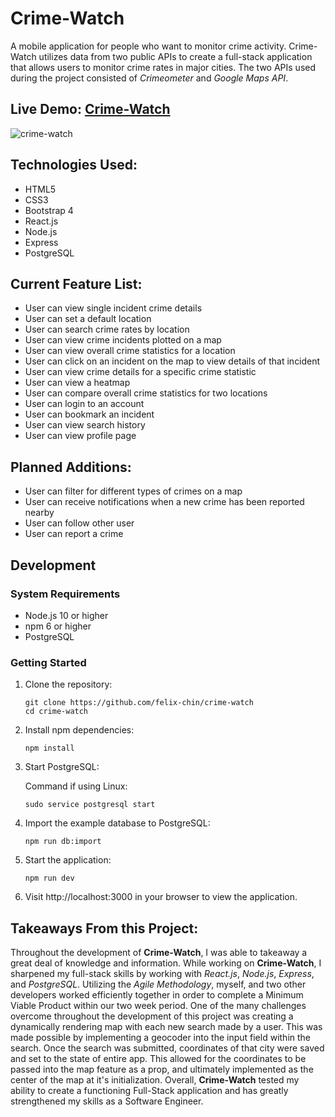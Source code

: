 # **Crime-Watch**
A mobile application for people who want to monitor crime activity. Crime-Watch utilizes data from two public APIs to create a full-stack application that allows users to monitor crime rates in major cities. The two APIs used during the project consisted of *Crimeometer* and *Google Maps API*.

## Live Demo: <a href="http://crimewatch.danielvargas.tech/" target="_blank">Crime-Watch</a>
![crime-watch](./demo.gif "Demo")

##  Technologies Used:
* HTML5
* CSS3
* Bootstrap 4
* React.js
* Node.js
* Express
* PostgreSQL

## Current Feature List:
* User can view single incident crime details
* User can set a default location
* User can search crime rates by location
* User can view crime incidents plotted on a map
* User can view overall crime statistics for a location
* User can click on an incident on the map to view details of that incident
* User can view crime details for a specific crime statistic
* User can view a heatmap
* User can compare overall crime statistics for two locations
* User can login to an account
* User can bookmark an incident
* User can view search history
* User can view profile page

## Planned Additions:
* User can filter for different types of crimes on a map
* User can receive notifications when a new crime has been reported nearby
* User can follow other user
* User can report a crime

## Development

### System Requirements

- Node.js 10 or higher
- npm 6 or higher
- PostgreSQL

### Getting Started

1. Clone the repository:
    ```shell
    git clone https://github.com/felix-chin/crime-watch
    cd crime-watch
    ```
2. Install npm dependencies:
    ```shell
    npm install
    ```
3. Start PostgreSQL:

   Command if using Linux:
    ```shell
    sudo service postgresql start
    ```
4. Import the example database to PostgreSQL:
    ```shell
    npm run db:import
    ```
5. Start the application:
    ```shell
    npm run dev
    ```
6. Visit http://localhost:3000 in your browser to view the application.

## Takeaways From this Project:
Throughout the development of **Crime-Watch**, I was able to takeaway a great deal of knowledge and information. While working on **Crime-Watch**, I sharpened my full-stack skills by working with *React.js*, *Node.js*, *Express*, and *PostgreSQL*. Utilizing the *Agile Methodology*, myself, and two other developers worked efficiently together in order to complete a Minimum Viable Product within our two week period. One of the many challenges overcome throughout the development of this project was creating a dynamically rendering map with each new search made by a user. This was made possible by implementing a geocoder into the input field within the search. Once the search was submitted, coordinates of that city were saved and set to the state of entire app. This allowed for the coordinates to be passed into the map feature as a prop, and ultimately implemented as the center of the map at it's initialization. Overall, **Crime-Watch** tested my ability to create a functioning Full-Stack application and has greatly strengthened my skills as a Software Engineer.
